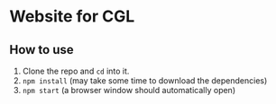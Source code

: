 # Website for CGL

## How to use

1. Clone the repo and `cd` into it.
2. `npm install` (may take some time to download the dependencies)
3. `npm start` (a browser window should automatically open)